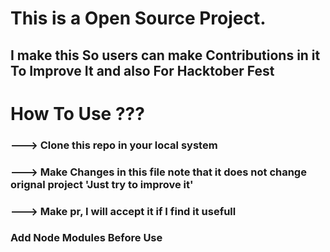 # This is a Open Source Project.
## I make this So users can make Contributions in it To Improve It and also For Hacktober Fest


#  How To Use ???

### ---> Clone this repo in your local system
### ---> Make Changes in this file note that it does not change orignal project 'Just try to improve it'
### ---> Make pr, I will accept it if I find it usefull


### Add Node Modules Before Use
